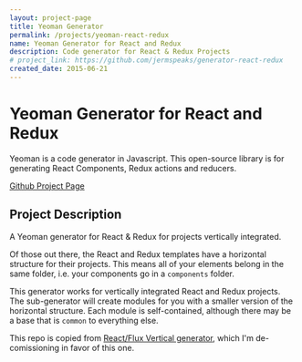 ```yaml
---
layout: project-page
title: Yeoman Generator
permalink: /projects/yeoman-react-redux
name: Yeoman Generator for React and Redux
description: Code generator for React & Redux Projects
# project_link: https://github.com/jermspeaks/generator-react-redux
created_date: 2015-06-21
---
```


# Yeoman Generator for React and Redux

Yeoman is a code generator in Javascript. This open-source library is for generating React Components, Redux actions and reducers.

[Github Project Page](https://github.com/jermspeaks/generator-react-redux)

## Project Description

A Yeoman generator for React & Redux for projects vertically integrated.

Of those out there, the React and Redux templates have a horizontal structure for their projects.
This means all of your elements belong in the same folder, i.e. your components
go in a `components` folder.

This generator works for vertically integrated React and Redux projects. The
sub-generator will create modules for you with a smaller version of the
horizontal structure. Each module is self-contained, although there may be a
base that is `common` to everything else.

This repo is copied from [React/Flux Vertical generator](https://github.com/jermspeaks/generator-react-vertical), which I'm de-comissioning in favor of this one.
